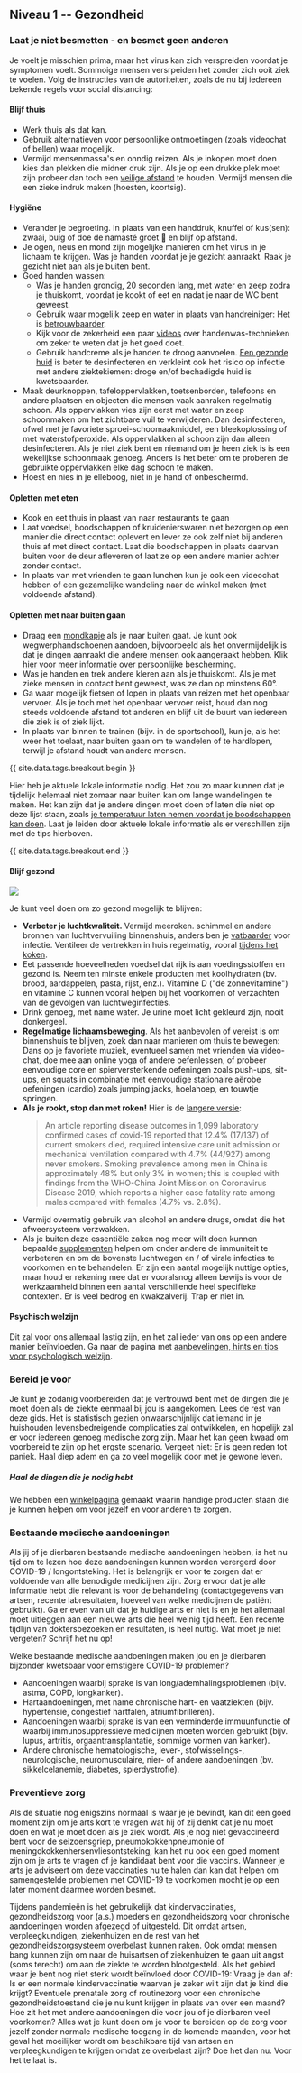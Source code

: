 ## Niveau 1 -- Gezondheid

### Laat je niet besmetten - en besmet geen anderen

Je voelt je misschien prima, maar het virus kan zich verspreiden voordat je symptomen voelt. Sommoige mensen versrpeiden het zonder zich ooit ziek te voelen. Volg de instructies van de autoriteiten, zoals de nu bij iedereen bekende regels voor social distancing:

#### Blijf thuis
* Werk thuis als dat kan.
* Gebruik alternatieven voor persoonlijke ontmoetingen (zoals videochat of bellen) waar mogelijk.
* Vermijd mensenmassa's en onndig reizen. Als je inkopen moet doen kies dan plekken die midner druk zijn. Als je op een drukke plek moet zijn probeer dan toch een [veilige afstand](https://www.who.int/emergencies/diseases/novel-coronavirus-2019/advice-for-public) te houden. Vermijd mensen die een zieke indruk maken (hoesten, koortsig).

#### Hygiëne
* Verander je begroeting. In plaats van een handdruk, knuffel of kus(sen): zwaai, buig of doe de namasté groet 🙏 en blijf op afstand.
* Je ogen, neus en mond zijn mogelijke manieren om het virus in je lichaam te krijgen. Was je handen voordat je je gezicht aanraakt. Raak je gezicht niet aan als je buiten bent.
* Goed handen wassen:
  * Was je handen grondig, 20 seconden lang, met water en zeep zodra je thuiskomt, voordat je kookt of eet en nadat je naar de WC bent geweest.
  * Gebruik waar mogelijk zeep en water in plaats van handreiniger: Het is [betrouwbaarder](https://www.nytimes.com/2020/03/13/health/soap-coronavirus-handwashing-germs.html).
  * Kijk voor de zekerheid een paar [videos](https://www.youtube.com/results?search_query=proper+handwashing+technique) over handenwas-technieken om zeker te weten dat je het goed doet.
  * Gebruik handcreme als je handen te droog aanvoelen. [Een gezonde huid](https://www.washingtonpost.com/gdpr-consent/?next_url=https%3a%2f%2fwww.washingtonpost.com%2flifestyle%2fwellness%2fhand-washing-coronavirus-moisturizer-dry%2f2020%2f03%2f06%2fede43874-5fcb-11ea-b014-4fafa866bb81_story.html) is beter te desinfecteren en verkleint ook het risico op infectie met andere ziektekiemen: droge en/of bechadigde huid is kwetsbaarder.
* Maak deurknoppen, tafeloppervlakken, toetsenborden, telefoons en andere plaatsen en objecten die mensen vaak aanraken regelmatig schoon. Als oppervlakken vies zijn eerst met water en zeep schoonmaken om het zichtbare vuil te verwijderen. Dan desinfecteren, ofwel met je favoriete sproei-schoomaakmiddel, een bleekoplossing of met waterstofperoxide. Als oppervlakken al schoon zijn dan alleen desinfecteren. Als je niet ziek bent en niemand om je heen ziek is is een wekelijkse schoonmaak genoeg. Anders is het beter om te proberen de gebruikte oppervlakken elke dag schoon te maken.
* Hoest en nies in je elleboog, niet in je hand of onbeschermd. 

#### Opletten met eten
* Kook en eet thuis in plaast van naar restaurants te gaan
* Laat voedsel, boodschappen of kruidenierswaren niet bezorgen op een manier die direct contact oplevert en lever ze ook zelf niet bij anderen thuis af met direct contact. Laat die boodschappen in plaats daarvan buiten voor de deur afleveren of laat ze op een andere manier achter zonder contact. 
* In plaats van met vrienden te gaan lunchen kun je ook een videochat hebben of een gezamelijke wandeling naar de winkel maken (met voldoende afstand).

#### Opletten met naar buiten gaan
* Draag een [mondkapje](https://www.youtube.com/watch?time_continue=209&v=HhNo_IOPOtU&feature=emb_logo) als je naar buiten gaat. Je kunt ook wegwerphandschoenen aandoen, bijvoorbeeld als het onvermijdelijk is dat je dingen aanraakt die andere mensen ook aangeraakt hebben. Klik [hier](/shopping) voor meer informatie over persoonlijke bescherming.
* Was je handen en trek andere kleren aan als je thuiskomt. Als je met zieke mensen in contact bent geweest, was ze dan op minstens 60°.
* Ga waar mogelijk fietsen of lopen in plaats van reizen met het openbaar vervoer. Als je toch met het openbaar vervoer reist, houd dan nog steeds voldoende afstand tot anderen en blijf uit de buurt van iedereen die ziek is of ziek lijkt. 
* In plaats van binnen te trainen (bijv. in de sportschool), kun je, als het weer het toelaat, naar buiten gaan om te wandelen of te hardlopen, terwijl je afstand houdt van andere mensen. 

{{ site.data.tags.breakout.begin }}

Hier heb je aktuele lokale informatie nodig. Het zou zo maar kunnen dat je tijdelijk helemaal niet zomaar naar buiten kan om lange wandelingen te maken. Het kan zijn dat je andere dingen moet doen of laten die niet op deze lijst staan, zoals [je temperatuur laten nemen voordat je boodschappen kan doen](https://www.sciencemag.org/news/2020/03/not-wearing-masks-protect-against-coronavirus-big-mistake-top-chinese-scientist-says). Laat je leiden door aktuele lokale informatie als er verschillen zijn met de tips hierboven.

{{ site.data.tags.breakout.end }}

#### Blijf gezond

![](/assets/images/situps.png)

Je kunt veel doen om zo gezond mogelijk te blijven:

* **Verbeter je luchtkwaliteit.** Vermijd meeroken. schimmel en andere bronnen van luchtvervuiling binnenshuis, anders ben je [vatbaarder](https://www.nytimes.com/2020/03/27/climate/climate-pollution-coronavirus-lungs.html) voor infectie. Ventileer de vertrekken in huis regelmatig, vooral [tijdens het koken](https://www.theguardian.com/environment/2019/feb/17/cooking-sunday-roast-causes-indoor-pollution-worse-than-delhi).
* Eet passende hoeveelheden voedsel dat rijk is aan voedingsstoffen en gezond is. Neem ten minste enkele producten met koolhydraten (bv. brood, aardappelen, pasta, rijst, enz.). Vitamine D ("de zonnevitamine") en vitamine C kunnen vooral helpen bij het voorkomen of verzachten van de gevolgen van luchtweginfecties. 
* Drink genoeg, met name water. Je urine moet licht gekleurd zijn, nooit donkergeel. 
* **Regelmatige lichaamsbeweging**. Als het aanbevolen of vereist is om binnenshuis te blijven, zoek dan naar manieren om thuis te bewegen: Dans op je favoriete muziek, eventueel samen met vrienden via video-chat, doe mee aan online yoga of andere oefenlessen, of probeer eenvoudige core en spierversterkende oefeningen zoals push-ups, sit-ups, en squats in combinatie met eenvoudige stationaire aërobe oefeningen (cardio) zoals jumping jacks, hoelahoep, en touwtje springen. 
* **Als je rookt, stop dan met roken!** Hier is de [langere versie](https://coronawiki.org/page/covid-19-the-role-of-smoking-cessation-during-respiratory-virus-epidemics):
  >An article reporting disease outcomes in 1,099 laboratory confirmed cases of covid-19 reported that 12.4% (17/137) of current smokers died, required intensive care unit admission or mechanical ventilation compared with 4.7% (44/927) among never smokers. Smoking prevalence among men in China is approximately 48% but only 3% in women; this is coupled with findings from the WHO-China Joint Mission on Coronavirus Disease 2019, which reports a higher case fatality rate among males compared with females (4.7% vs. 2.8%).
* Vermijd overmatig gebruik van alcohol en andere drugs, omdat die het afweersysteem verzwakken.
* Als je buiten deze essentiële zaken nog meer wilt doen kunnen bepaalde [supplementen](/complementair) helpen om onder andere de immuniteit te verbeteren en om de bovenste luchtwegen en / of virale infecties te voorkomen en te behandelen. Er zijn een aantal mogelijk nuttige opties, maar houd er rekening mee dat er vooralsnog alleen bewijs is voor de werkzaamheid binnen een aantal verschillende heel specifieke contexten. Er is veel bedrog en kwakzalverij. Trap er niet in. 

#### Psychisch welzijn

Dit zal voor ons allemaal lastig zijn, en het zal ieder van ons op een andere manier beïnvloeden. Ga naar de pagina met [aanbevelingen, hints en tips voor psychologisch welzijn](/psychologisch).

### Bereid je voor

Je kunt je zodanig voorbereiden dat je vertrouwd bent met de dingen die je moet doen als de ziekte eenmaal bij jou is aangekomen. Lees de rest van deze gids. Het is statistisch gezien onwaarschijnlijk dat iemand in je huishouden levensbedreigende complicaties zal ontwikkelen, en hopelijk zal er voor iedereen genoeg medische zorg zijn. Maar het kan geen kwaad om voorbereid te zijn op het ergste scenario. Vergeet niet: Er is geen reden tot paniek. Haal diep adem en ga zo veel mogelijk door met je gewone leven.

##### Haal de dingen die je nodig hebt

We hebben een [winkelpagina](/shopping) gemaakt waarin handige producten staan die je kunnen helpen om voor jezelf en voor anderen te zorgen.

### Bestaande medische aandoeningen

Als jij of je dierbaren bestaande medische aandoeningen hebben, is het nu tijd om te lezen hoe deze aandoeningen kunnen worden verergerd door COVID-19 / longontsteking. Het is belangrijk er voor te zorgen dat er voldoende van alle benodigde medicijnen zijn. Zorg ervoor dat je alle informatie hebt die relevant is voor de behandeling (contactgegevens van artsen, recente labresultaten, hoeveel van welke medicijnen de patiënt gebruikt). Ga er even van uit dat je huidige arts er niet is en je het allemaal moet uitleggen aan een nieuwe arts die heel weinig tijd heeft. Een recente tijdlijn van doktersbezoeken en resultaten, is heel nuttig. Wat moet je niet vergeten? Schrijf het nu op!

Welke bestaande medische aandoeningen maken jou en je dierbaren bijzonder kwetsbaar voor ernstigere COVID-19 problemen?
- Aandoeningen waarbij sprake is van long/ademhalingsproblemen (bijv. astma, COPD, longkanker).
- Hartaandoeningen, met name chronische hart- en vaatziekten (bijv. hypertensie, congestief hartfalen, atriumfibrilleren).
- Aandoeningen waarbij sprake is van een verminderde immuunfunctie of waarbij immunosuppressieve medicijnen moeten worden gebruikt (bijv. lupus, artritis, orgaantransplantatie, sommige vormen van kanker).
- Andere chronische hematologische, lever-, stofwisselings-, neurologische, neuromusculaire, nier- of andere aandoeningen (bv. sikkelcelanemie, diabetes, spierdystrofie). 

### Preventieve zorg

Als de situatie nog enigszins normaal is waar je je bevindt, kan dit een goed moment zijn om je arts kort te vragen wat hij of zij denkt dat je nu moet doen en wat je moet doen als je ziek wordt. Als je nog niet gevaccineerd bent voor de seizoensgriep, pneumokokkenpneumonie of meningokokkenhersenvliesontsteking, kan het nu ook een goed moment zijn om je arts te vragen of je kandidaat bent voor die vaccins. Wanneer je arts je adviseert om deze vaccinaties nu te halen dan kan dat helpen om samengestelde problemen met COVID-19 te voorkomen mocht je op een later moment daarmee worden besmet. 
 
Tijdens pandemieën is het gebruikelijk dat kindervaccinaties, gezondheidszorg voor (a.s.) moeders en gezondheidszorg voor chronische aandoeningen worden afgezegd of uitgesteld. Dit omdat artsen, verpleegkundigen, ziekenhuizen en de rest van het gezondheidszorgsysteem overbelast kunnen raken. Ook omdat mensen bang kunnen zijn om naar de huisartsen of ziekenhuizen te gaan uit angst (soms terecht) om aan de ziekte te worden blootgesteld. Als het gebied waar je bent nog niet sterk wordt beïnvloed door COVID-19: Vraag je dan af: Is er een normale kindervaccinatie waarvan je zeker wilt zijn dat je kind die krijgt? Eventuele prenatale zorg of routinezorg voor een chronische gezondheidstoestand die je nu kunt krijgen in plaats van over een maand? Hoe zit het met andere aandoeningen die voor jou of je dierbaren veel voorkomen? Alles wat je kunt doen om je voor te bereiden op de zorg voor jezelf zonder normale medische toegang in de komende maanden, voor het geval het moeilijker wordt om beschikbare tijd van artsen en verpleegkundigen te krijgen omdat ze overbelast zijn? Doe het dan nu. Voor het te laat is. 
